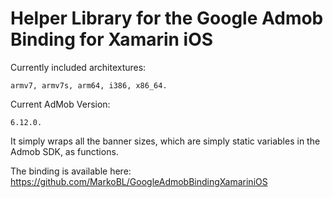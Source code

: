 Helper Library for the Google Admob Binding for Xamarin iOS
===========================================================

Currently included architextures: 
    
    armv7, armv7s, arm64, i386, x86_64.

Current AdMob Version: 
    
    6.12.0.


It simply wraps all the banner sizes, which are simply static variables in the Admob SDK, as functions.

The binding is available here: https://github.com/MarkoBL/GoogleAdmobBindingXamariniOS

